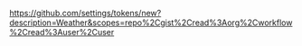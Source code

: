 https://github.com/settings/tokens/new?description=Weather&scopes=repo%2Cgist%2Cread%3Aorg%2Cworkflow%2Cread%3Auser%2Cuser
